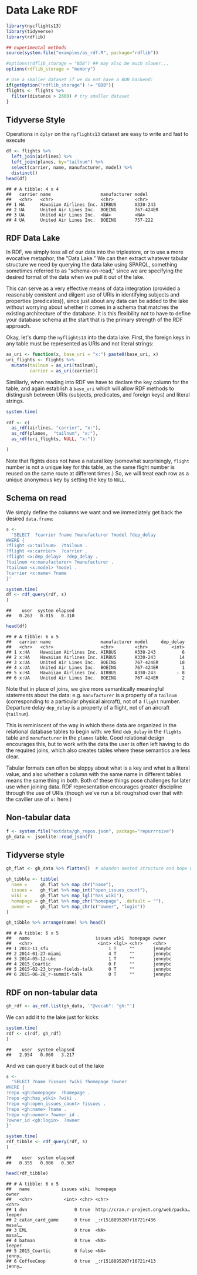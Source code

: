 Data Lake RDF
================

``` r
library(nycflights13)
library(tidyverse)
library(rdflib)

## experimental methods
source(system.file("examples/as_rdf.R", package="rdflib"))
```

``` r
#options(rdflib_storage = "BDB") ## may also be much slower...
options(rdflib_storage = "memory") 
```

``` r
# Use a smaller dataset if we do not have a BDB backend: 
if(getOption("rdflib_storage") != "BDB"){
flights <- flights %>% 
  filter(distance > 2600) # try smaller dataset
}
```

Tidyverse Style
---------------

Operations in `dplyr` on the `nyflights13` dataset are easy to write and fast to execute

``` r
df <- flights %>% 
  left_join(airlines) %>%
  left_join(planes, by="tailnum") %>% 
  select(carrier, name, manufacturer, model) %>% 
  distinct()
head(df)
```

    ## # A tibble: 4 x 4
    ##   carrier name                   manufacturer model    
    ##   <chr>   <chr>                  <chr>        <chr>    
    ## 1 HA      Hawaiian Airlines Inc. AIRBUS       A330-243 
    ## 2 UA      United Air Lines Inc.  BOEING       767-424ER
    ## 3 UA      United Air Lines Inc.  <NA>         <NA>     
    ## 4 UA      United Air Lines Inc.  BOEING       757-222

RDF Data Lake
-------------

In RDF, we simply toss all of our data into the triplestore, or to use a more evocative metaphor, the "Data Lake." We can then extract whatever tabular structure we need by querying the data lake using SPARQL, something sometimes referred to as "schema-on-read," since we are specifying the desired format of the data when we pull it out of the lake.

This can serve as a very effective means of data integration (provided a reasonably conistent and dilgent use of URIs in identifying subjects and properties (predicates)), since just about any data can be added to the lake without worrying about whether it comes in a schema that matches the existing architecture of the database. It is this flexibility not to have to define your database schema at the start that is the primary strength of the RDF approach.

Okay, let's dump the `nyflights13` into the data lake. First, the foreign keys in any table must be represented as URIs and not literal strings:

``` r
as_uri <- function(x, base_uri = "x:") paste0(base_uri, x)
uri_flights <- flights %>% 
  mutate(tailnum = as_uri(tailnum),
         carrier = as_uri(carrier))
```

Similiarly, when reading into RDF we have to declare the key column for the table, and again establish a `base_uri` which will allow RDF methods to distinguish between URIs (subjects, predicates, and foreign keys) and literal strings.

``` r
system.time(
  
rdf <- c(
  as_rdf(airlines, "carrier", "x:"),
  as_rdf(planes,  "tailnum", "x:"),
  as_rdf(uri_flights, NULL, "x:"))

)
```

Note that flights does not have a natural key (somewhat surprisingly, `flight` number is not a unique key for this table, as the same flight number is reused on the same route at different times.) So, we will treat each row as a unique anonymous key by setting the key to `NULL`.

Schema on read
--------------

We simply define the columns we want and we immediately get back the desired `data.frame`:

``` r
s <- 
  'SELECT  ?carrier ?name ?manufacturer ?model ?dep_delay
WHERE {
?flight <x:tailnum>  ?tailnum .
?flight <x:carrier>  ?carrier .
?flight <x:dep_delay>  ?dep_delay .
?tailnum <x:manufacturer> ?manufacturer .
?tailnum <x:model> ?model .
?carrier <x:name> ?name
}'

system.time(
df <- rdf_query(rdf, s)
)
```

    ##    user  system elapsed 
    ##   0.263   0.015   0.310

``` r
head(df)
```

    ## # A tibble: 6 x 5
    ##   carrier name                   manufacturer model     dep_delay
    ##   <chr>   <chr>                  <chr>        <chr>         <int>
    ## 1 x:HA    Hawaiian Airlines Inc. AIRBUS       A330-243          6
    ## 2 x:HA    Hawaiian Airlines Inc. AIRBUS       A330-243         14
    ## 3 x:UA    United Air Lines Inc.  BOEING       767-424ER        18
    ## 4 x:UA    United Air Lines Inc.  BOEING       767-424ER         1
    ## 5 x:HA    Hawaiian Airlines Inc. AIRBUS       A330-243        - 8
    ## 6 x:UA    United Air Lines Inc.  BOEING       767-424ER         2

Note that in place of joins, we give more semantically meaningful statements about the data: e.g. `manufacturer` is a property of a `tailnum` (corresponding to a particular physical aircraft), not of a `flight` number. Departure delay `dep_delay` is a property of a flight, not of an aircraft (`tailnum`).

This is reminiscent of the way in which these data are organized in the relational database tables to begin with: we find `deb_delay` in the `flights` table and `manufacturer` in the `planes` table. Good relational design encourages this, but to work with the data the user is often left having to do the required joins, which also creates tables where these semantics are less clear.

Tabular formats can often be sloppy about what is a key and what is a literal value, and also whether a column with the same name in different tables means the same thing in both. Both of these things pose challenges for later use when joining data. RDF representation encourages greater discipline through the use of URIs (though we've run a bit roughshod over that with the cavilier use of `x:` here.)

Non-tabular data
----------------

``` r
f <- system.file("extdata/gh_repos.json", package="repurrrsive")
gh_data <- jsonlite::read_json(f)
```

Tidyverse style
---------------

``` r
gh_flat <- gh_data %>% flatten()  # abandon nested structure and hope we didn't need it

gh_tibble <- tibble(
  name =     gh_flat %>% map_chr("name"),
  issues =   gh_flat %>% map_int("open_issues_count"),
  wiki =     gh_flat %>% map_lgl("has_wiki"),
  homepage = gh_flat %>% map_chr("homepage", .default = ""),
  owner =    gh_flat %>% map_chr(c("owner", "login"))
)

gh_tibble %>% arrange(name) %>% head()
```

    ## # A tibble: 6 x 5
    ##   name                         issues wiki  homepage owner  
    ##   <chr>                         <int> <lgl> <chr>    <chr>  
    ## 1 2013-11_sfu                       1 T     ""       jennybc
    ## 2 2014-01-27-miami                  4 T     ""       jennybc
    ## 3 2014-05-12-ubc                    1 T     ""       jennybc
    ## 4 2015_Coartic                      0 F     ""       jennybc
    ## 5 2015-02-23_bryan-fields-talk      0 T     ""       jennybc
    ## 6 2015-06-28_r-summit-talk          0 T     ""       jennybc

RDF on non-tabular data
-----------------------

``` r
gh_rdf <- as_rdf.list(gh_data, '"@vocab": "gh:"')
```

We can add it to the lake just for kicks:

``` r
system.time(
rdf <- c(rdf, gh_rdf)
)
```

    ##    user  system elapsed 
    ##   2.954   0.060   3.217

And we can query it back out of the lake

``` r
s <- 
  'SELECT ?name ?issues ?wiki ?homepage ?owner
WHERE {
?repo <gh:homepage>  ?homepage .
?repo <gh:has_wiki> ?wiki .
?repo <gh:open_issues_count> ?issues .
?repo <gh:name> ?name .
?repo <gh:owner> ?owner_id .
?owner_id <gh:login>  ?owner 
}'

system.time(
rdf_tibble <- rdf_query(rdf, s)
)
```

    ##    user  system elapsed 
    ##   0.355   0.006   0.367

``` r
head(rdf_tibble)
```

    ## # A tibble: 6 x 5
    ##   name            issues wiki  homepage                             owner 
    ##   <chr>            <int> <chr> <chr>                                <chr> 
    ## 1 dvn                  0 true  http://cran.r-project.org/web/packa… leeper
    ## 2 catan_card_game      0 true  _:r1518895207r16721r436              masal…
    ## 3 EML                  0 true  <NA>                                 masal…
    ## 4 batman               0 true  <NA>                                 leeper
    ## 5 2015_Coartic         0 false <NA>                                 jenny…
    ## 6 CoffeeCoop           0 true  _:r1518895207r16721r413              jenny…
